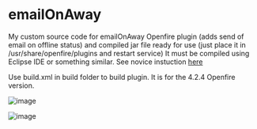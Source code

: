 # emailOnAway
My custom source code for emailOnAway Openfire plugin (adds send of email on offline status) and compiled jar file ready for use (just place it in /usr/share/openfire/plugins and restart service)
It must be compiled using Eclipse IDE or something similar.
See novice instuction [here](https://discourse.igniterealtime.org/t/messages-sent-to-email/61530/10)

Use build.xml in build folder to build plugin. It is for the 4.2.4 Openfire version.

![image](https://user-images.githubusercontent.com/37434652/214868791-337d34f5-7127-4adc-a903-4ad840ad8d8a.png)

![image](https://user-images.githubusercontent.com/37434652/214868944-3998e0cb-4837-4f69-9c15-4f9dcb1f38cc.png)

